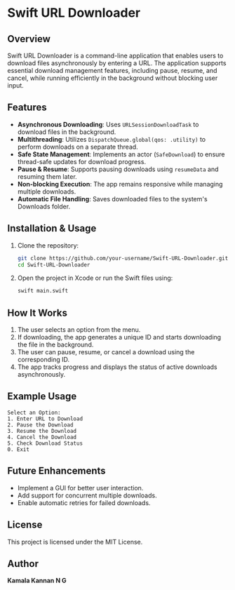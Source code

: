 # Swift URL Downloader

## Overview
Swift URL Downloader is a command-line application that enables users to download files asynchronously by entering a URL. The application supports essential download management features, including pause, resume, and cancel, while running efficiently in the background without blocking user input.

## Features
- **Asynchronous Downloading**: Uses `URLSessionDownloadTask` to download files in the background.
- **Multithreading**: Utilizes `DispatchQueue.global(qos: .utility)` to perform downloads on a separate thread.
- **Safe State Management**: Implements an actor (`SafeDownload`) to ensure thread-safe updates for download progress.
- **Pause & Resume**: Supports pausing downloads using `resumeData` and resuming them later.
- **Non-blocking Execution**: The app remains responsive while managing multiple downloads.
- **Automatic File Handling**: Saves downloaded files to the system's Downloads folder.

## Installation & Usage
1. Clone the repository:
   ```sh
   git clone https://github.com/your-username/Swift-URL-Downloader.git
   cd Swift-URL-Downloader
   ```
2. Open the project in Xcode or run the Swift files using:
   ```sh
   swift main.swift
   ```

## How It Works
1. The user selects an option from the menu.
2. If downloading, the app generates a unique ID and starts downloading the file in the background.
3. The user can pause, resume, or cancel a download using the corresponding ID.
4. The app tracks progress and displays the status of active downloads asynchronously.

## Example Usage
```
Select an Option:
1. Enter URL to Download
2. Pause the Download
3. Resume the Download
4. Cancel the Download
5. Check Download Status
0. Exit
```

## Future Enhancements
- Implement a GUI for better user interaction.
- Add support for concurrent multiple downloads.
- Enable automatic retries for failed downloads.

## License
This project is licensed under the MIT License.

## Author
**Kamala Kannan N G**

